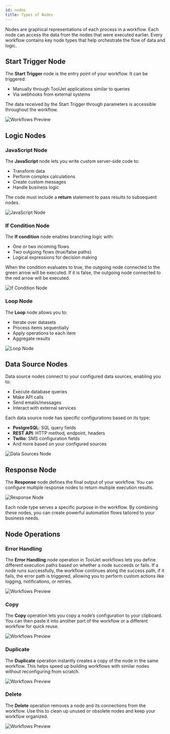 ```yaml
---
id: nodes
title: Types of Nodes
---
```


Nodes are graphical representations of each process in a workflow. Each node can access the data from the nodes that were executed earlier. Every workflow contains key node types that help orchestrate the flow of data and logic.

## Start Trigger Node

The **Start Trigger** node is the entry point of your workflow. It can be triggered:
- Manually through ToolJet applications similar to queries
- Via webhooks from external systems

The data received by the Start Trigger through parameters is accessible throughout the workflow.

<img className="screenshot-full" src="/img/workflows/nodes/v2/start-node.png" alt="Workflows Preview" />

## Logic Nodes

### JavaScript Node

The **JavaScript** node lets you write custom server-side code to:
- Transform data
- Perform complex calculations
- Create custom messages
- Handle business logic

The code must include a **return** statement to pass results to subsequent nodes.

<img className="screenshot-full" src="/img/workflows/nodes/v2/javascript.png" alt="JavaScript Node" />

### If Condition Node

The **If condition** node enables branching logic with:
- One or two incoming flows
- Two outgoing flows (true/false paths)
- Logical expressions for decision making

When the condition evaluates to true, the outgoing node connected to the green arrow will be executed. If it is false, the outgoing node connected to the red arrow will be executed.

<img className="screenshot-full" src="/img/workflows/nodes/v2/if-node.png" alt="If Condition Node" />

### Loop Node

The **Loop** node allows you to:
- Iterate over datasets
- Process items sequentially
- Apply operations to each item
- Aggregate results

<img className="screenshot-full" src="/img/workflows/nodes/v2/loop-node.png" alt="Loop Node" />

## Data Source Nodes

Data source nodes connect to your configured data sources, enabling you to:
- Execute database queries
- Make API calls
- Send emails/messages
- Interact with external services

Each data source node has specific configurations based on its type:
- **PostgreSQL**: SQL query fields
- **REST API**: HTTP method, endpoint, headers
- **Twilio**: SMS configuration fields
- And more based on your configured sources

<img className="screenshot-full" src="/img/workflows/nodes/v2/datasources.png" alt="Data Sources Node" />

## Response Node

The **Response** node defines the final output of your workflow. You can configure multiple response nodes to return multiple execution results.

<img className="screenshot-full" src="/img/workflows/nodes/v2/response-node.png" alt="Response Node" />

Each node type serves a specific purpose in the workflow. By combining these nodes, you can create powerful automation flows tailored to your business needs.

## Node Operations

### Error Handling

The **Error Handling** node operation in ToolJet workflows lets you define different execution paths based on whether a node succeeds or fails. If a node runs successfully, the workflow continues along the success path, if it fails, the error path is triggered, allowing you to perform custom actions like logging, notifications, or retries.

<img className="screenshot-full img-full" src="/img/workflows/nodes/error-handling.png" alt="Workflows Preview" />

### Copy

The **Copy** operation lets you copy a node’s configuration to your clipboard. You can then paste it into another part of the workflow or a different workflow for quick reuse.

<img className="screenshot-full img-full" src="/img/workflows/nodes/copy.png" alt="Workflows Preview" />

### Duplicate

The **Duplicate** operation instantly creates a copy of the node in the same workflow. This helps speed up building workflows with similar nodes without reconfiguring from scratch.

<img className="screenshot-full img-full" src="/img/workflows/nodes/duplicate.png" alt="Workflows Preview" />

### Delete

The **Delete** operation removes a node and its connections from the workflow. Use this to clean up unused or obsolete nodes and keep your workflow organized.

<img className="screenshot-full img-full" src="/img/workflows/nodes/delete.png" alt="Workflows Preview" />
